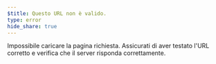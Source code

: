 ```yaml
---
$title: Questo URL non è valido.
type: error
hide_share: true
---
```


Impossibile caricare la pagina richiesta. Assicurati di aver testato l'URL corretto e verifica che il server risponda correttamente.
